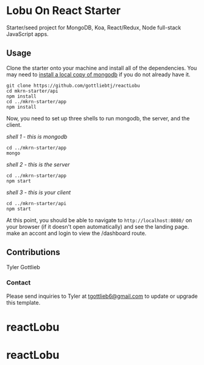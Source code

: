 # Lobu On React Starter
Starter/seed project for MongoDB, Koa, React/Redux, Node full-stack JavaScript apps.

## Usage
Clone the starter onto your machine and install all of the dependencies. You may need to [install a local copy of mongodb](https://docs.mongodb.com/manual/installation/) if you do not already have it.


```
git clone https://github.com/gottliebtj/reactLobu
cd mkrn-starter/api
npm install
cd ../mkrn-starter/app
npm install
```
Now, you need to set up three shells to run mongodb, the server, and the client.

*shell 1 - this is mongodb*

```
cd ../mkrn-starter/app
mongo
```
*shell 2 - this is the server*

```
cd ../mkrn-starter/app
npm start
```
*shell 3 - this is your client*

```
cd ../mkrn-starter/api
npm start
```

At this point, you should be able to navigate to `http://localhost:8080/` on your browser (if it doesn't open automatically) and see the landing page. make an accont and login to view the /dashboard route.

## Contributions
Tyler Gottlieb

### Contact
Please send inquiries to Tyler at tgottlieb6@gmail.com to update or upgrade this template.
# reactLobu
# reactLobu
